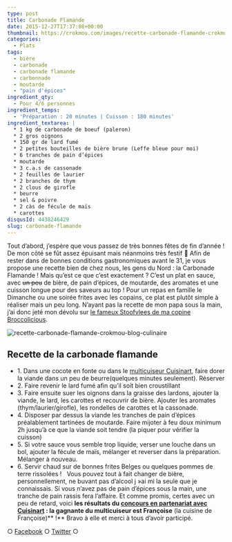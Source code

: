 ```yaml
---
type: post
title: Carbonade Flamande
date: 2015-12-27T17:37:08+00:00
thumbnail: https://crokmou.com/images/recette-carbonade-flamande-crokmou-blog-culinaire-1.jpg
categories:
  - Plats
tags:
  - bière
  - carbonade
  - carbonade flamande
  - carbonnade
  - moutarde
  - "pain d'épices"
ingredient_qty:
  - Pour 4/6 personnes
ingredient_temps:
  - 'Préparation : 20 minutes | Cuisson : 180 minutes'
ingredient_textarea: |
  * 1 kg de carbonade de boeuf (paleron)
  * 2 gros oignons
  * 150 gr de lard fumé
  * 2 petites bouteilles de bière brune (Leffe bleue pour moi)
  * 6 tranches de pain d’épices
  * moutarde
  * 3 c.a.s de cassonade
  * 2 feuilles de laurier
  * 2 branches de thym
  * 2 clous de girofle
  * beurre
  * sel & poivre
  * 2 càs de fécule de maïs
  * carottes
disqusId: 4438246429
slug: carbonade-flamande
---
```


Tout d’abord, j’espère que vous passez de très bonnes fêtes de fin d’année ! De mon côté se fût assez épuisant mais néanmoins très festif 🙂 Afin de rester dans de bonnes conditions gastronomiques avant le 31, je vous propose une recette bien de chez nous, les gens du Nord : la Carbonade Flamande ! Mais qu’est ce que c’est exactement ? C’est un plat en sauce, avec <del>un peu</del> de bière, de pain d’épices, de moutarde, des aromates et une cuisson longue pour des saveurs au top ! Pour un repas en famille le Dimanche ou une soirée frites avec les copains, ce plat est plutôt simple à réaliser mais un peu long. N’ayant pas la recette de mon papa sous la main, j’ai donc jeté mon dévolu sur [le fameux Stoofvlees de ma copine Broccolicious](https://broccolicious.wordpress.com/2013/11/25/le-stoofvlees-national/).

![recette-carbonade-flamande-crokmou-blog-culinaire](http://www.crokmou.com/wp-content/uploads/2015/12/recette-carbonade-flamande-crokmou-blog-culinaire.jpg)

## **Recette de la carbonade flamande**

* 1\. Dans une cocote en fonte ou dans le [multicuiseur Cuisinart](http://www.crokmou.com/2015/12/test-du-multicuiseur-4-en-1-par-cuisinart), faire dorer la viande dans un peu de beurre(quelques minutes seulement). Réserver
* 2\. Faire revenir le lard fumé afin qu’il soit bien croustillant
* 3\. Faire ensuite suer les oignons dans la graisse des lardons, ajouter la viande, le lard, les carottes et recouvrir de bière. Ajouter les aromates (thym/laurier/girofle), les rondelles de carottes et la cassonade.
* 4\. Disposer par dessus la viande les tranches de pain d’épices préalablement tartinées de moutarde. Faire mijoter à feu doux minimum 2h jusqu’à ce que la viande soit tendre (la piquer pour vérifier la cuisson)
* 5\. Si votre sauce vous semble trop liquide, verser une louche dans un bol, ajouter la fécule de maïs, mélanger et reverser dans la préparation. Mélanger à nouveau.
* 6\. Servir chaud sur de bonnes frites Belges ou quelques pommes de terre rissolées !   Vous pouvez tout à fait changer de bière, personnellement, ne buvant pas d’alcool j »ai mi la seule que je connaissais. Si vous n’avez pas de pain d’épices sous la main, une tranche de pain rassis fera l’affaire. Et comme promis, certes avec un peu de retard, voici **les résultats du [concours en partenariat avec Cuisinart](http://www.crokmou.com/2015/12/test-du-multicuiseur-4-en-1-par-cuisinart) : la gagnante du multicuiseur est Françoise** (la cuisine de Françoise)** !** Bravo à elle et merci à tous d’avoir participé.

○ [Facebook](https://www.facebook.com/crokmou.blog) ○ [Twitter](https://twitter.com/Crokmou) ○